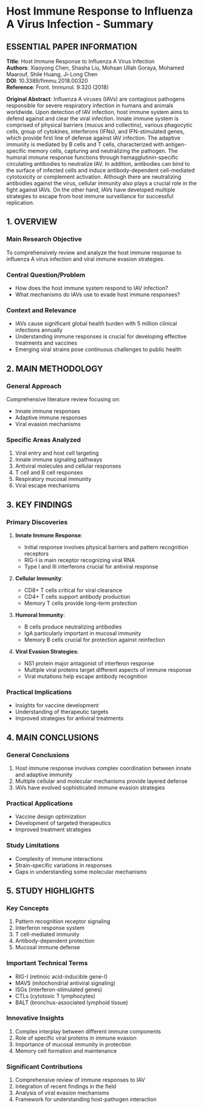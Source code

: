 # Host Immune Response to Influenza A Virus Infection - Summary

## ESSENTIAL PAPER INFORMATION
**Title**: Host Immune Response to Influenza A Virus Infection  
**Authors**: Xiaoyong Chen, Shasha Liu, Mohsan Ullah Goraya, Mohamed Maarouf, Shile Huang, Ji-Long Chen  
**DOI**: 10.3389/fimmu.2018.00320  
**Reference**: Front. Immunol. 9:320 (2018)

**Original Abstract**:
Influenza A viruses (IAVs) are contagious pathogens responsible for severe respiratory infection in humans and animals worldwide. Upon detection of IAV infection, host immune system aims to defend against and clear the viral infection. Innate immune system is comprised of physical barriers (mucus and collectins), various phagocytic cells, group of cytokines, interferons (IFNs), and IFN-stimulated genes, which provide first line of defense against IAV infection. The adaptive immunity is mediated by B cells and T cells, characterized with antigen-specific memory cells, capturing and neutralizing the pathogen. The humoral immune response functions through hemagglutinin-specific circulating antibodies to neutralize IAV. In addition, antibodies can bind to the surface of infected cells and induce antibody-dependent cell-mediated cytotoxicity or complement activation. Although there are neutralizing antibodies against the virus, cellular immunity also plays a crucial role in the fight against IAVs. On the other hand, IAVs have developed multiple strategies to escape from host immune surveillance for successful replication.

## 1. OVERVIEW
### Main Research Objective
To comprehensively review and analyze the host immune response to influenza A virus infection and viral immune evasion strategies.

### Central Question/Problem
- How does the host immune system respond to IAV infection?
- What mechanisms do IAVs use to evade host immune responses?

### Context and Relevance
- IAVs cause significant global health burden with 5 million clinical infections annually
- Understanding immune responses is crucial for developing effective treatments and vaccines
- Emerging viral strains pose continuous challenges to public health

## 2. MAIN METHODOLOGY
### General Approach
Comprehensive literature review focusing on:
- Innate immune responses
- Adaptive immune responses
- Viral evasion mechanisms

### Specific Areas Analyzed
1. Viral entry and host cell targeting
2. Innate immune signaling pathways
3. Antiviral molecules and cellular responses
4. T cell and B cell responses
5. Respiratory mucosal immunity
6. Viral escape mechanisms

## 3. KEY FINDINGS
### Primary Discoveries
1. **Innate Immune Response**:
   - Initial response involves physical barriers and pattern recognition receptors
   - RIG-I is main receptor recognizing viral RNA
   - Type I and III interferons crucial for antiviral response

2. **Cellular Immunity**:
   - CD8+ T cells critical for viral clearance
   - CD4+ T cells support antibody production
   - Memory T cells provide long-term protection

3. **Humoral Immunity**:
   - B cells produce neutralizing antibodies
   - IgA particularly important in mucosal immunity
   - Memory B cells crucial for protection against reinfection

4. **Viral Evasion Strategies**:
   - NS1 protein major antagonist of interferon response
   - Multiple viral proteins target different aspects of immune response
   - Viral mutations help escape antibody recognition

### Practical Implications
- Insights for vaccine development
- Understanding of therapeutic targets
- Improved strategies for antiviral treatments

## 4. MAIN CONCLUSIONS
### General Conclusions
1. Host immune response involves complex coordination between innate and adaptive immunity
2. Multiple cellular and molecular mechanisms provide layered defense
3. IAVs have evolved sophisticated immune evasion strategies

### Practical Applications
- Vaccine design optimization
- Development of targeted therapeutics
- Improved treatment strategies

### Study Limitations
- Complexity of immune interactions
- Strain-specific variations in responses
- Gaps in understanding some molecular mechanisms

## 5. STUDY HIGHLIGHTS
### Key Concepts
1. Pattern recognition receptor signaling
2. Interferon response system
3. T cell-mediated immunity
4. Antibody-dependent protection
5. Mucosal immune defense

### Important Technical Terms
- RIG-I (retinoic acid-inducible gene-I)
- MAVS (mitochondrial antiviral signaling)
- ISGs (interferon-stimulated genes)
- CTLs (cytotoxic T lymphocytes)
- BALT (bronchus-associated lymphoid tissue)

### Innovative Insights
1. Complex interplay between different immune components
2. Role of specific viral proteins in immune evasion
3. Importance of mucosal immunity in protection
4. Memory cell formation and maintenance

### Significant Contributions
1. Comprehensive review of immune responses to IAV
2. Integration of recent findings in the field
3. Analysis of viral evasion mechanisms
4. Framework for understanding host-pathogen interaction